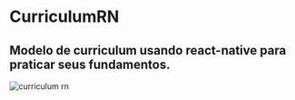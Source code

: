 # CurriculumRN
## Modelo de curriculum usando react-native para praticar seus fundamentos.

![curriculum rn](https://user-images.githubusercontent.com/90631238/172755066-4f8e1286-12fb-4ac7-8a07-719c72b9f8c4.png)
